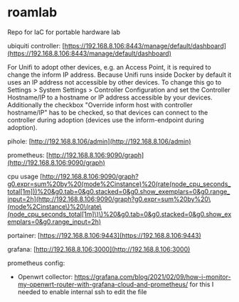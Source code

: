 # roamlab
Repo for IaC for portable hardware lab

ubiquiti controller: [https://192.168.8.106:8443/manage/default/dashboard](https://192.168.8.106:8443/manage/default/dashboard)

For Unifi to adopt other devices, e.g. an Access Point, it is required to change the inform IP address. Because Unifi runs inside Docker by default it uses an IP address not accessible by other devices. To change this go to Settings > System Settings > Controller Configuration and set the Controller Hostname/IP to a hostname or IP address accessible by your devices. Additionally the checkbox "Override inform host with controller hostname/IP" has to be checked, so that devices can connect to the controller during adoption (devices use the inform-endpoint during adoption).

pihole: [http://192.168.8.106/admin](http://192.168.8.106/admin)

prometheus: [http://192.168.8.106:9090/graph](http://192.168.8.106:9090/graph)

cpu usage [http://192.168.8.106:9090/graph?g0.expr=sum%20by%20(mode%2Cinstance)%20(rate(node_cpu_seconds_total[1m]))%20&g0.tab=0&g0.stacked=0&g0.show_exemplars=0&g0.range_input=2h](http://192.168.8.106:9090/graph?g0.expr=sum%20by%20\(mode%2Cinstance\)%20\(rate\(node_cpu_seconds_total[1m]\)\)%20&g0.tab=0&g0.stacked=0&g0.show_exemplars=0&g0.range_input=2h)

portainer: [https://192.168.8.106:9443](https://192.168.8.106:9443)

grafana: [http://192.168.8.106:3000](http://192.168.8.106:3000)

prometheus config:
- Openwrt collector: https://grafana.com/blog/2021/02/09/how-i-monitor-my-openwrt-router-with-grafana-cloud-and-prometheus/ for this I needed to enable internal ssh to edit the file
